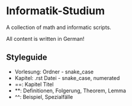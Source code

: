 # Informatik-Studium
A collection of math and informatic scripts.

All content is written in German!


Styleguide
--------------

- Vorlesung: Ordner - snake_case
- Kapitel: .rst Datei - snake_case, numerated
- ==: Kapitel Titel
- \*\*: Definitionen, Folgerung, Theorem, Lemma
- ^^: Beispiel, Spezialfälle
